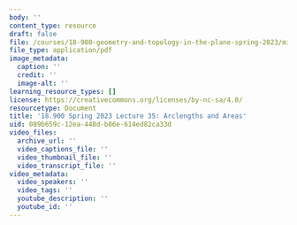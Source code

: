 ```yaml
---
body: ''
content_type: resource
draft: false
file: /courses/18-900-geometry-and-topology-in-the-plane-spring-2023/mit18_900s23_lec35.pdf
file_type: application/pdf
image_metadata:
  caption: ''
  credit: ''
  image-alt: ''
learning_resource_types: []
license: https://creativecommons.org/licenses/by-nc-sa/4.0/
resourcetype: Document
title: '18.900 Spring 2023 Lecture 35: Arclengths and Areas'
uid: 089b659c-12ea-448d-b86e-614ed82ca33d
video_files:
  archive_url: ''
  video_captions_file: ''
  video_thumbnail_file: ''
  video_transcript_file: ''
video_metadata:
  video_speakers: ''
  video_tags: ''
  youtube_description: ''
  youtube_id: ''
---
```

